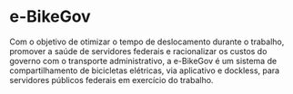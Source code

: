 # e-BikeGov
Com o objetivo de otimizar o tempo de deslocamento durante o trabalho, promover a saúde de servidores federais e racionalizar os custos do governo com o transporte administrativo, a e-BikeGov é um sistema de compartilhamento de bicicletas elétricas, via aplicativo e dockless, para servidores públicos federais em exercício do trabalho. 

